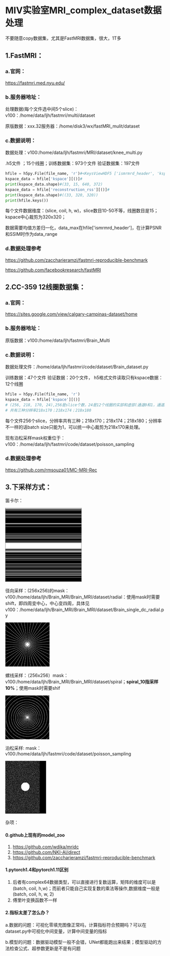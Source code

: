 # MIV实验室MRI_complex_dataset数据处理
不要随意copy数据集，尤其是FastMRI数据集，很大，1T多


## 1.FastMRI：

### a.官网：

https://fastmri.med.nyu.edu/

### b.服务器地址：

处理数据(每个文件选中间5个slice)：v100：/home/data/ljh/fastmri/multi/dataset

原版数据：xxx.32服务器：/home/disk3/wx/fastMRI_mulit/dataset

### c.数据说明：

数据处理：v100:/home/data/ljh/fastmri/MRI/dataset/knee_multi.py

.h5文件 ；15个线圈；训练数据集：973个文件 验证数据集：197文件

```python
hfile = h5py.File(file_name, 'r')#<KeysViewHDF5 ['ismrmrd_header', 'kspace', 'reconstruction_rss']>
kspace_data = hfile['kspace'][()]#
print(kspace_data.shape)#(33, 15, 640, 372)
kspace_data = hfile['reconstruction_rss'][()]#
print(kspace_data.shape)#((33, 320, 320))
print(hfile.keys())
```

每个文件数据维度：(slice, coil, h, w)，slice数目10-50不等，线圈数目是15；kspace中心裁剪为320x320；

数据需要均值方差归一化，data_max在hfile['ismrmrd_header']，在计算PSNR和SSIM时作为data_range



### d.数据处理参考

https://github.com/zaccharieramzi/fastmri-reproducible-benchmark

https://github.com/facebookresearch/fastMRI



## 2.CC-359 12线圈数据集：

### a.官网：

https://sites.google.com/view/calgary-campinas-dataset/home

### b.服务器地址：

原版数据：v100:/home/data/ljh/fastmri/Brain_Multi

### c.数据说明：

数据处理文件：/home/data/ljh/fastmri/code/dataset/Brain_dataset.py

训练数据：47个文件  验证数据：20个文件， h5格式文件读取只有kspace数据：12个线圈

```python
hfile = h5py.File(file_name, 'r')
kspace_data = hfile['kspace'][()]
# (256, 218, 170, 24),256是slice个数，24是12个线圈的实部和虚部(通道0和1，通道2和3类推)
# 共有三种分辨率218x170；218x174；218x180
```

每个文件256个slice，分辨率共有三种；218x170；218x174；218x180；分辨率不一样的话batch size只能为1，可以统一中心裁剪为218x170来处理。

现有泊松采样mask权重位于：v100：/home/data/ljh/fastmri/code/dataset/poisson_sampling

### d.数据处理参考

https://github.com/rmsouza01/MC-MRI-Rec

## 3.下采样方式：

笛卡尔：

<img src="img/dikaer.png" alt="075ed536c4530ffc100e91f81f2203b" style="zoom:50%;" />

径向采样：(256x256)的mask：v100:/home/data/ljh/Brain_MRI/Brain_MRI/dataset/radial：使用mask时需要shift，即四周变中心，中心变四周，具体见v100：/home/data/ljh/Brain_MRI/Brain_MRI/dataset/Brain_single_dc_radial.py

<img src="img/radial.png" alt="c66d9343016b09ffff0bc477bc11325" style="zoom:25%;" />

螺线采样：（256x256）mask：v100:/home/data/ljh/Brain_MRI/Brain_MRI/dataset/spiral；**spiral_10指采样10%**；使用mask时需要shif

<img src="img/spiral.png" alt="f5cb24d0d8aba5281aaad1b136eba3b" style="zoom:25%;" />

泊松采样: mask：v100:/home/data/ljh/fastmri/code/dataset/poisson_sampling

<img src="img/bosong.png" alt="53fbe35c126ac78f4eea5f4041faae7" style="zoom:50%;" />



杂项：

#### 0.github上现有的model_zoo

1. https://github.com/wdika/mridc
2. https://github.com/NKI-AI/direct
3. https://github.com/zaccharieramzi/fastmri-reproducible-benchmark



#### 1.pytorch1.4和pytorch1.11区别

1. 后者有complex64数据类型，可以直接进行复数运算，矩阵的维度可以是(batch, coil, h,w)；而前者只能自己实现复数的乘法等操作,数据维度一般是(batch, coil, h, w, 2)
2. 傅里叶变换函数不一样


#### 2.指标太差了怎么办？

a.数据的问题：可视化零填充图像正常吗，计算指标符合预期吗？可以在dataset.py中可视化中间变量，计算中间变量的指标

b.模型的问题：数据驱动模型一般不会错，UNet都能跑出来结果；模型驱动的方法检查公式、超参数更新是不是有问题
